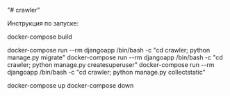 "# crawler" 

Инструкция по запуске:

docker-compose build

docker-compose run --rm djangoapp /bin/bash -c "cd crawler; python manage.py migrate"
docker-compose run --rm djangoapp /bin/bash -c "cd crawler; python manage.py createsuperuser"
docker-compose run --rm djangoapp /bin/bash -c "cd crawler; python manage.py collectstatic"

docker-compose up
docker-compose down

